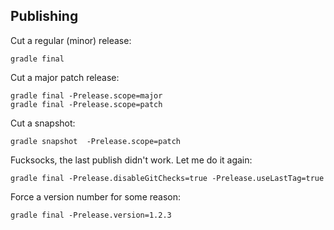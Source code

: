 ## Publishing

Cut a regular (minor) release:

```
gradle final
```

Cut a major patch release:

```
gradle final -Prelease.scope=major
gradle final -Prelease.scope=patch
```

Cut a snapshot:

```
gradle snapshot  -Prelease.scope=patch
```

Fucksocks, the last publish didn't work. Let me do it again:

```
gradle final -Prelease.disableGitChecks=true -Prelease.useLastTag=true
```

Force a version number for some reason:

```
gradle final -Prelease.version=1.2.3
```